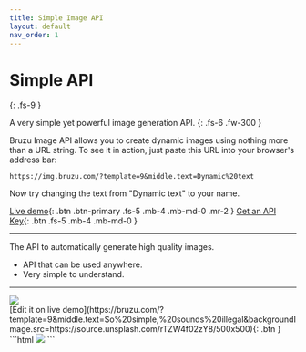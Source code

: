 ```yaml
---
title: Simple Image API
layout: default
nav_order: 1 
---
```


# Simple API
{: .fs-9 }

A very simple yet powerful image generation API.
{: .fs-6 .fw-300 }

Bruzu Image API allows you to create dynamic images using nothing more than a URL string. To see it in action, just paste this URL into your browser's address bar:

```
https://img.bruzu.com/?template=9&middle.text=Dynamic%20text
```

Now try changing the text from "Dynamic text" to your name. 

[Live demo](https://bruzu.com/){: .btn .btn-primary .fs-5 .mb-4 .mb-md-0 .mr-2 }
[Get an API Key](https://bruzu.com){: .btn .fs-5 .mb-4 .mb-md-0 }
<hr>

The API to automatically generate high quality images.

- API that can be used anywhere.
- Very simple to understand.

<hr>

<div class="code-example flex-justify-between" markdown="1">
<img src="https://img.bruzu.com/?template=9&middle.text=So%20simple,%20sounds%20illegal&backgroundImage.src=https://source.unsplash.com/rTZW4f02zY8/500x500"><br />
[Edit it on live demo](https://bruzu.com/?template=9&middle.text=So%20simple,%20sounds%20illegal&backgroundImage.src=https://source.unsplash.com/rTZW4f02zY8/500x500){: .btn }

</div>
```html
<img src="https://img.bruzu.com/?template=9&middle.text=So%20simple,%20sounds%20illegal&backgroundImage.src=https://source.unsplash.com/rTZW4f02zY8/500x500">
```

